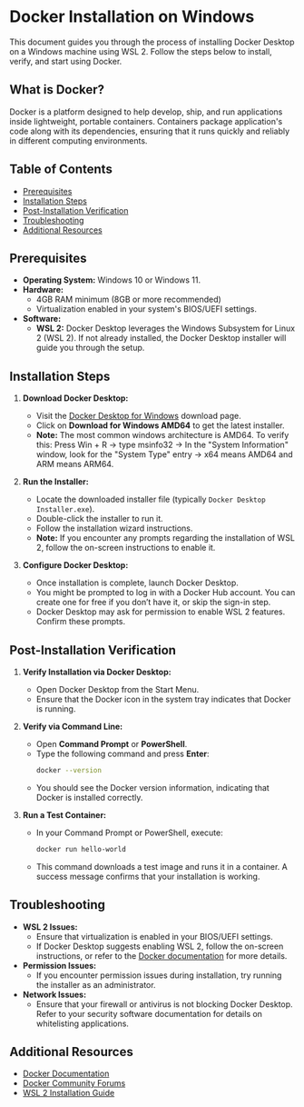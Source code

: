 # Docker Installation on Windows

This document guides you through the process of installing Docker Desktop on a Windows machine using WSL 2. Follow the steps below to install, verify, and start using Docker.

## What is Docker?

Docker is a platform designed to help develop, ship, and run applications inside lightweight, portable containers. Containers package application's code along with its dependencies, ensuring that it runs quickly and reliably in different computing environments.

## Table of Contents

- [Prerequisites](#prerequisites)
- [Installation Steps](#installation-steps)
- [Post-Installation Verification](#post-installation-verification)
- [Troubleshooting](#troubleshooting)
- [Additional Resources](#additional-resources)

## Prerequisites

- **Operating System:** Windows 10 or Windows 11.
- **Hardware:**
  - 4GB RAM minimum (8GB or more recommended)
  - Virtualization enabled in your system's BIOS/UEFI settings.
- **Software:**
  - **WSL 2:** Docker Desktop leverages the Windows Subsystem for Linux 2 (WSL 2). If not already installed, the Docker Desktop installer will guide you through the setup.

## Installation Steps

1. **Download Docker Desktop:**

   - Visit the [Docker Desktop for Windows](https://www.docker.com/products/docker-desktop/) download page.
   - Click on **Download for Windows AMD64** to get the latest installer.
   - **Note:** The most common windows architecture is AMD64. To verify this: Press Win + R -> type msinfo32 -> In the "System Information" window, look for the "System Type" entry -> x64 means AMD64 and ARM means ARM64.

2. **Run the Installer:**

   - Locate the downloaded installer file (typically `Docker Desktop Installer.exe`).
   - Double-click the installer to run it.
   - Follow the installation wizard instructions.
   - **Note:** If you encounter any prompts regarding the installation of WSL 2, follow the on-screen instructions to enable it.

3. **Configure Docker Desktop:**
   - Once installation is complete, launch Docker Desktop.
   - You might be prompted to log in with a Docker Hub account. You can create one for free if you don’t have it, or skip the sign-in step.
   - Docker Desktop may ask for permission to enable WSL 2 features. Confirm these prompts.

## Post-Installation Verification

1. **Verify Installation via Docker Desktop:**

   - Open Docker Desktop from the Start Menu.
   - Ensure that the Docker icon in the system tray indicates that Docker is running.

2. **Verify via Command Line:**

   - Open **Command Prompt** or **PowerShell**.
   - Type the following command and press **Enter**:
     ```bash
     docker --version
     ```
   - You should see the Docker version information, indicating that Docker is installed correctly.

3. **Run a Test Container:**
   - In your Command Prompt or PowerShell, execute:
     ```bash
     docker run hello-world
     ```
   - This command downloads a test image and runs it in a container. A success message confirms that your installation is working.

## Troubleshooting

- **WSL 2 Issues:**
  - Ensure that virtualization is enabled in your BIOS/UEFI settings.
  - If Docker Desktop suggests enabling WSL 2, follow the on-screen instructions, or refer to the [Docker documentation](https://docs.docker.com/desktop/windows/wsl/) for more details.
- **Permission Issues:**
  - If you encounter permission issues during installation, try running the installer as an administrator.
- **Network Issues:**
  - Ensure that your firewall or antivirus is not blocking Docker Desktop. Refer to your security software documentation for details on whitelisting applications.

## Additional Resources

- [Docker Documentation](https://docs.docker.com/get-started/)
- [Docker Community Forums](https://forums.docker.com/)
- [WSL 2 Installation Guide](https://docs.microsoft.com/en-us/windows/wsl/install)
